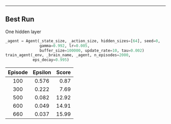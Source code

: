 ---

## Best Run

One hidden layer

```python 
_agent = Agent(_state_size, _action_size, hidden_sizes=[64], seed=0,
               gamma=0.992, lr=0.005,
               buffer_size=100000, update_rate=10, tau=0.002)
train_agent(_env, _brain_name, _agent, n_episodes=2000,
            eps_decay=0.995)
```

| Episode | Epsilon | Score |
| :---: |:--------:| -----:|
|100|0.576| 0.87|
|300|0.222| 7.69|
|500|0.082|12.92|
|600|0.049|14.91|
|660|0.037|15.99|

